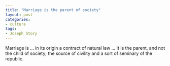 ```yaml
---
title: "Marriage is the parent of society"
layout: post
categories:
- culture
tags:
- Joseph Story
---
```


Marriage is ... in its origin a contract of natural law ... It is the parent, and not the child of society; the source of civility and a sort of seminary of the republic.